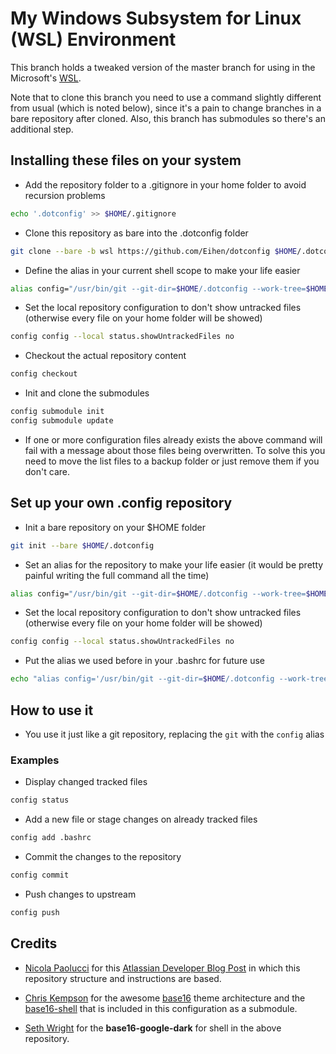 # My Windows Subsystem for Linux (WSL) Environment

This branch holds a tweaked version of the master branch for using in the Microsoft's [WSL](https://en.wikipedia.org/wiki/Windows_Subsystem_for_Linux).

Note that to clone this branch you need to use a command slightly different from usual (which is noted below), since it's a pain to change branches in a bare repository after cloned.
Also, this branch has submodules so there's an additional step.

## Installing these files on your system

+ Add the repository folder to a .gitignore in your home folder to avoid recursion problems

```bash
echo '.dotconfig' >> $HOME/.gitignore
```

+ Clone this repository as bare into the .dotconfig folder

```bash
git clone --bare -b wsl https://github.com/Eihen/dotconfig $HOME/.dotconfig
```

+ Define the alias in your current shell scope to make your life easier

```bash
alias config="/usr/bin/git --git-dir=$HOME/.dotconfig --work-tree=$HOME"
```

+ Set the local repository configuration to don't show untracked files (otherwise every file on your home folder will be showed)

```bash
config config --local status.showUntrackedFiles no
```

+ Checkout the actual repository content

```bash
config checkout
```

+ Init and clone the submodules

```bash
config submodule init
config submodule update
```

+ If one or more configuration files already exists the above command will fail with a message about those files being overwritten. To solve this you need to move the list files to a backup folder or just remove them if you don't care.

## Set up your own .config repository

+ Init a bare repository on your $HOME folder

```bash
git init --bare $HOME/.dotconfig
```

+ Set an alias for the repository to make your life easier (it would be pretty painful writing the full command all the time)

```bash
alias config="/usr/bin/git --git-dir=$HOME/.dotconfig --work-tree=$HOME"
```

+ Set the local repository configuration to don't show untracked files (otherwise every file on your home folder will be showed)

```bash
config config --local status.showUntrackedFiles no
```

+ Put the alias we used before in your .bashrc for future use

```bash
echo "alias config='/usr/bin/git --git-dir=$HOME/.dotconfig --work-tree=$HOME'" >> $HOME/.bashrc
```

## How to use it

+ You use it just like a git repository, replacing the `git` with the `config` alias

### Examples

+ Display changed tracked files

```bash
config status
```

+ Add a new file or stage changes on already tracked files

```bash
config add .bashrc
```

+ Commit the changes to the repository

```bash
config commit
```

+ Push changes to upstream

```bash
config push
```

## Credits

+ [Nicola Paolucci](https://developer.atlassian.com/blog/authors/npaolucci/) for this [Atlassian Developer Blog Post](https://developer.atlassian.com/blog/2016/02/best-way-to-store-dotfiles-git-bare-repo/) in which this repository structure and instructions are based.

+ [Chris Kempson](https://github.com/chriskempson) for the awesome [base16](https://github.com/chriskempson/base16) theme architecture and the [base16-shell](https://github.com/chriskempson/base16-shell) that is included in this configuration as a submodule.

+ [Seth Wright](http://sethawright.com) for the **base16-google-dark** for shell in the above repository.

